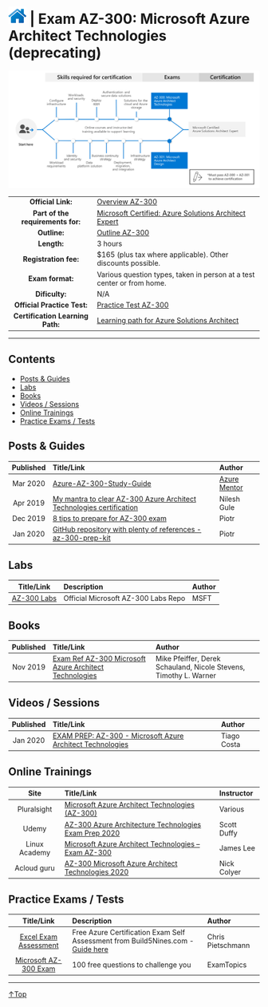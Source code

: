 # [![Home](/img/home.png)](certifications.md "Overview Certifications") | Exam AZ-300: Microsoft Azure Architect Technologies (deprecating)
![Cert](/img/az-300.png)

|                                   |                                                                                                                                          |
| :-------------------------------: | :--------------------------------------------------------------------------------------------------------------------------------------- |
|        **Official Link:**         | [Overview AZ-300](https://docs.microsoft.com/en-us/learn/certifications/exams/AZ-300)                                                    |
| **Part of the requirements for:** | [Microsoft Certified: Azure Solutions Architect Expert](https://docs.microsoft.com/en-us/learn/certifications/azure-solutions-architect) |
|           **Outline:**            | [Outline AZ-300](https://query.prod.cms.rt.microsoft.com/cms/api/am/binary/RE3VzwB)                                                      |
|            **Length:**            | 3 hours                                                                                                                                  |
|       **Registration fee:**       | $165 (plus tax where applicable).  Other discounts possible.                                                                             |
|         **Exam format:**          | Various question types, taken in person at a test center or from home.                                                                   |
|          **Dificulty:**           | N/A                                                                                                                                      |
|    **Official Practice Test:**    | [Practice Test AZ-300](https://us.mindhub.com/p/MU-AZ-300)                                                                               |
| **Certification Learning Path:**  | [Learning path for Azure Solutions Architect](https://query.prod.cms.rt.microsoft.com/cms/api/am/binary/RWtVsd)                          |


___

## Contents
- [Posts & Guides](#posts-&-guides)
- [Labs](#labs)
- [Books](#books)
- [Videos / Sessions](#videos-/-sessions)
- [Online Trainings](#online-trainings)
- [Practice Exams / Tests](#practice-exams-/-tests)


## Posts & Guides
| Published | Title/Link                                                                                                                                            | Author                                             |
| :-------: | :---------------------------------------------------------------------------------------------------------------------------------------------------- | :------------------------------------------------- |
| Mar 2020  | [Azure-AZ-300-Study-Guide](https://github.com/AzureMentor/Azure-AZ-300-Study-Guide)                                                                   | [Azure Mentor](https://azurementor.wordpress.com/) |
| Apr 2019  | [My mantra to clear AZ-300 Azure Architect Technologies certification](https://www.handsonarchitect.com/2019/04/my-mantra-to-clear-az-300-azure.html) | Nilesh Gule                                        |
| Dec 2019  | [8 tips to prepare for AZ-300 exam](https://medium.com/@piotrzan/8-tips-to-prepare-for-az-300-exam-cadff5532394)                                      | Piotr                                              |
| Jan 2020  | [GitHub repository with plenty of references - az-300-prep-kit](https://github.com/Piotr1215/az-300-prep-kit)                                         | Piotr                                              |

## Labs
|                                           Title/Link                                           | Description                         | Author |
| :--------------------------------------------------------------------------------------------: | :---------------------------------- | :----- |
| [AZ-300 Labs](https://github.com/MicrosoftLearning/AZ-300-MicrosoftAzureArchitectTechnologies) | Official Microsoft AZ-300 Labs Repo | MSFT   |


## Books
| Published | Title/Link                                                                                                                                    | Author                                                            |
| :-------: | :-------------------------------------------------------------------------------------------------------------------------------------------- | :---------------------------------------------------------------- |
| Nov 2019  | [Exam Ref AZ-300 Microsoft Azure Architect Technologies](https://www.amazon.com/AZ-300-Microsoft-Azure-Architect-Technologies/dp/0135802547/) | Mike Pfeiffer, Derek Schauland, Nicole Stevens, Timothy L. Warner |



## Videos / Sessions
| Published | Title/Link                                                                                                | Author      |
| :-------: | :-------------------------------------------------------------------------------------------------------- | :---------- |
| Jan 2020  | [EXAM PREP: AZ-300 - Microsoft Azure Architect Technologies](https://www.youtube.com/watch?v=cBlDAnXx1Y4) | Tiago Costa |


## Online Trainings
|     Site      | Title/Link                                                                                                                                              | Instructor  |
| :-----------: | :------------------------------------------------------------------------------------------------------------------------------------------------------ | :---------- |
|  Pluralsight  | [Microsoft Azure Architect Technologies (AZ-300)](https://www.pluralsight.com/paths/microsoft-azure-architect-technologies-az-300)                      | Various     |
|     Udemy     | [AZ-300 Azure Architecture Technologies Exam Prep 2020](https://www.udemy.com/course/70534-azure/)                                                      | Scott Duffy |
| Linux Academy | [Microsoft Azure Architect Technologies – Exam AZ-300](https://linuxacademy.com/course/az-300-exam-preparation-microsoft-azure-architect-technologies/) | James Lee   |
| Acloud guru | [AZ-300 Microsoft Azure Architect Technologies 2020](https://acloud.guru/learn/az-300-architect-technologies) | Nick Colyer |

## Practice Exams / Tests
|                                                                        Title/Link                                                                        | Description                                                                                                                                     | Author            |
| :------------------------------------------------------------------------------------------------------------------------------------------------------: | :---------------------------------------------------------------------------------------------------------------------------------------------- | :---------------- |
| [Excel Exam Assessment](https://github.com/Build5Nines/exam-assessments/blob/master/Assessments/Exam-Msft-AZ-300-Self-Assessment-Build5Nines.xlsx?raw=1) | Free Azure Certification Exam Self Assessment from Build5Nines.com  - [Guide here](https://build5nines.com/free-oss-exam-self-assessment-tool/) | Chris Pietschmann |
|                                       [Microsoft AZ-300 Exam](https://www.examtopics.com/exams/microsoft/az-300/)                                        | 100 free questions to challenge you                                                                                                             | ExamTopics        |

___
 <a href="#top" title="Back to the top.">↑Top</a>
